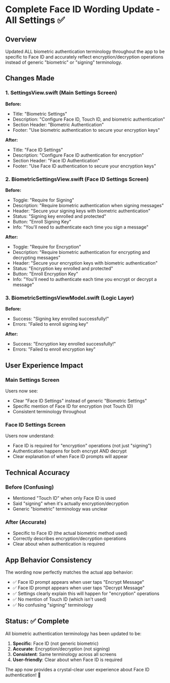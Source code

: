 # Complete Face ID Wording Update - All Settings ✅

## Overview
Updated ALL biometric authentication terminology throughout the app to be specific to Face ID and accurately reflect encryption/decryption operations instead of generic "biometric" or "signing" terminology.

## Changes Made

### 1. SettingsView.swift (Main Settings Screen)
**Before:**
- Title: "Biometric Settings"
- Description: "Configure Face ID, Touch ID, and biometric authentication"
- Section Header: "Biometric Authentication"
- Footer: "Use biometric authentication to secure your encryption keys"

**After:**
- Title: "Face ID Settings"
- Description: "Configure Face ID authentication for encryption"
- Section Header: "Face ID Authentication"
- Footer: "Use Face ID authentication to secure your encryption keys"

### 2. BiometricSettingsView.swift (Face ID Settings Screen)
**Before:**
- Toggle: "Require for Signing"
- Description: "Require biometric authentication when signing messages"
- Header: "Secure your signing keys with biometric authentication"
- Status: "Signing key enrolled and protected"
- Button: "Enroll Signing Key"
- Info: "You'll need to authenticate each time you sign a message"

**After:**
- Toggle: "Require for Encryption"
- Description: "Require biometric authentication for encrypting and decrypting messages"
- Header: "Secure your encryption keys with biometric authentication"
- Status: "Encryption key enrolled and protected"
- Button: "Enroll Encryption Key"
- Info: "You'll need to authenticate each time you encrypt or decrypt a message"

### 3. BiometricSettingsViewModel.swift (Logic Layer)
**Before:**
- Success: "Signing key enrolled successfully!"
- Errors: "Failed to enroll signing key"

**After:**
- Success: "Encryption key enrolled successfully!"
- Errors: "Failed to enroll encryption key"

## User Experience Impact

### Main Settings Screen
Users now see:
- Clear "Face ID Settings" instead of generic "Biometric Settings"
- Specific mention of Face ID for encryption (not Touch ID)
- Consistent terminology throughout

### Face ID Settings Screen
Users now understand:
- Face ID is required for "encryption" operations (not just "signing")
- Authentication happens for both encrypt AND decrypt
- Clear explanation of when Face ID prompts will appear

## Technical Accuracy

### Before (Confusing)
- Mentioned "Touch ID" when only Face ID is used
- Said "signing" when it's actually encryption/decryption
- Generic "biometric" terminology was unclear

### After (Accurate)
- Specific to Face ID (the actual biometric method used)
- Correctly describes encryption/decryption operations
- Clear about when authentication is required

## App Behavior Consistency

The wording now perfectly matches the actual app behavior:
- ✅ Face ID prompt appears when user taps "Encrypt Message"
- ✅ Face ID prompt appears when user taps "Decrypt Message"
- ✅ Settings clearly explain this will happen for "encryption" operations
- ✅ No mention of Touch ID (which isn't used)
- ✅ No confusing "signing" terminology

## Status: ✅ Complete

All biometric authentication terminology has been updated to be:
1. **Specific**: Face ID (not generic biometric)
2. **Accurate**: Encryption/decryption (not signing)
3. **Consistent**: Same terminology across all screens
4. **User-friendly**: Clear about when Face ID is required

The app now provides a crystal-clear user experience about Face ID authentication! 🎉